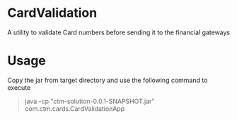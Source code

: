 # CardValidation
A utility to validate Card numbers before sending it to the financial gateways

# Usage
Copy the jar from target directory and use the following command to execute
> java -cp "ctm-solution-0.0.1-SNAPSHOT.jar" com.ctm.cards.CardValidationApp
